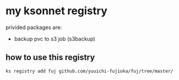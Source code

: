 # my ksonnet registry

privided packages are:

* backup pvc to s3 job (s3backup)

## how to use this registry

```
ks registry add fuj github.com/yuuichi-fujioka/fuj/tree/master/
```
